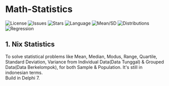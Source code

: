 # Math-Statistics

![License](https://img.shields.io/github/license/nix97/math-statistics)
![Issues](https://img.shields.io/github/issues/nix97/math-statistics)
![Stars](https://img.shields.io/github/stars/nix97/math-statistics)
![Language](https://img.shields.io/badge/Language-C%23-239120?logo=c-sharp&logoColor=white)
![Mean/SD](https://img.shields.io/badge/Statistics-Mean%20%7C%20SD%20%7C%20Var-blue)
![Distributions](https://img.shields.io/badge/Distributions-Normal%20%7C%20Binomial-green)
![Regression](https://img.shields.io/badge/Model-Linear%20Regression-purple)

## 1. Nix Statistics
To solve statistical problems like Mean, Median, Modus, Range, Quartile, Standard Deviation, Variance from Individual Data(Data Tunggal) & Grouped Data(Data Berkelompok), for both Sample & Population. It's still in indonesian terms.<br>
Build in Delphi 7.
